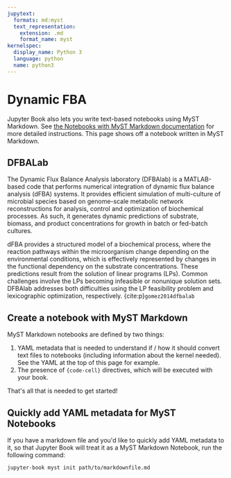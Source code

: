 ```yaml
---
jupytext:
  formats: md:myst
  text_representation:
    extension: .md
    format_name: myst
kernelspec:
  display_name: Python 3
  language: python
  name: python3
---
```


# Dynamic FBA

Jupyter Book also lets you write text-based notebooks using MyST Markdown.
See [the Notebooks with MyST Markdown documentation](https://jupyterbook.org/file-types/myst-notebooks.html) for more detailed instructions.
This page shows off a notebook written in MyST Markdown.

## DFBALab

The Dynamic Flux Balance Analysis laboratory (DFBAlab) is a MATLAB-based code that performs numerical integration of dynamic flux balance analysis (dFBA) systems. It provides efficient simulation of multi-culture of microbial species based on genome-scale metabolic network reconstructions for analysis, control and optimization of biochemical processes. As such, it generates dynamic predictions of substrate, biomass, and product concentrations for growth in batch or fed-batch cultures.

dFBA provides a structured model of a biochemical process, where the reaction pathways within the microorganism change depending on the environmental conditions, which is effectively represented by changes in the functional dependency on the substrate concentrations. These predictions result from the solution of linear programs (LPs). Common challenges involve the LPs becoming infeasible or nonunique solution sets. DFBAlab addresses both difficulties using the LP feasibility problem and lexicographic optimization, respectively. {cite:p}`gomez2014dfbalab`

## Create a notebook with MyST Markdown

MyST Markdown notebooks are defined by two things:

1. YAML metadata that is needed to understand if / how it should convert text files to notebooks (including information about the kernel needed).
   See the YAML at the top of this page for example.
2. The presence of `{code-cell}` directives, which will be executed with your book.

That's all that is needed to get started!

## Quickly add YAML metadata for MyST Notebooks

If you have a markdown file and you'd like to quickly add YAML metadata to it, so that Jupyter Book will treat it as a MyST Markdown Notebook, run the following command:

```
jupyter-book myst init path/to/markdownfile.md
```
